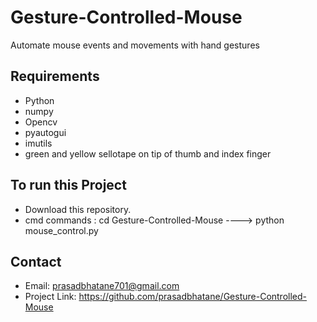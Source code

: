 # Gesture-Controlled-Mouse
Automate mouse events and movements with hand gestures

## Requirements
- Python
- numpy
- Opencv
- pyautogui
- imutils
- green and yellow sellotape on tip of thumb and index finger

## To run this Project
- Download this repository.
- cmd commands : cd Gesture-Controlled-Mouse ----> python mouse_control.py

## Contact
- Email: prasadbhatane701@gmail.com
- Project Link: https://github.com/prasadbhatane/Gesture-Controlled-Mouse
